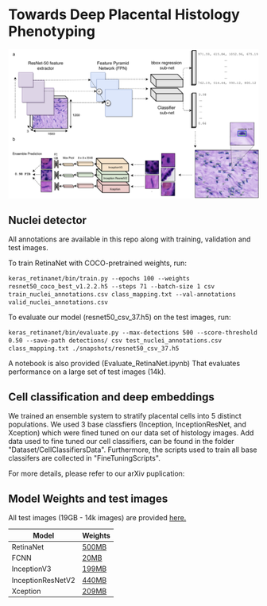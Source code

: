 # Towards Deep Placental Histology Phenotyping

![Pipeline overview](DLP.png)

## Nuclei detector

All annotations are available in this repo along with training, validation and test images.

To train RetinaNet with COCO-pretrained weights, run:

```
keras_retinanet/bin/train.py --epochs 100 --weights resnet50_coco_best_v1.2.2.h5 --steps 71 --batch-size 1 csv train_nuclei_annotations.csv class_mapping.txt --val-annotations valid_nuclei_annotations.csv 
```

To evaluate our model (resnet50_csv_37.h5) on the test images, run:

```
keras_retinanet/bin/evaluate.py --max-detections 500 --score-threshold 0.50 --save-path detections/ csv test_nuclei_annotations.csv class_mapping.txt ./snapshots/resnet50_csv_37.h5 
```

A notebook is also provided (Evaluate_RetinaNet.ipynb) That evaluates performance on a large set of test images (14k).


## Cell classification and deep embeddings

We trained an ensemble system to stratify placental cells into 5 distinct populations. We used 3 base classfiers (Inception, InceptionResNet, and Xception) which were fined tuned on our data set of histology images. Add data used to fine tuned our cell classifiers, can be found in the folder "Dataset/CellClassifiersData". Furthermore, the scripts used to train all base classifers are collected in "FineTuningScripts".

For more details, please refer to our arXiv puplication:

## Model Weights and test images

All test images (19GB - 14k images) are provided [here.](https://drive.google.com/open?id=1EPu-FKU62zSKNBIVjQKSXvv53PexiNo2)

| Model     | Weights                                                                     |
|-----------|-----------------------------------------------------------------------------|
| RetinaNet | [500MB](https://drive.google.com/open?id=1ngtaC3fi27EkgNvkJKvZnyyC1WzHiOkV) |   
| FCNN      | [20MB](https://drive.google.com/open?id=1zOw_DYUpEEZ1-YVa9Q_ea9dXzXGyIFVd)  |   
| InceptionV3    | [199MB](https://drive.google.com/open?id=1L6kZBeJpRom3ZAUEUutoP1QGJuvllP1j) |
|InceptionResNetV2 | [440MB](https://drive.google.com/open?id=1r6EhhbKCXcBgpSE1l33FLWwlfRzfzjZ4)|
| Xception | [209MB](https://drive.google.com/open?id=1lI0b21uF_w2fHLDVIkhCJwDJGNFZZTHu)|
